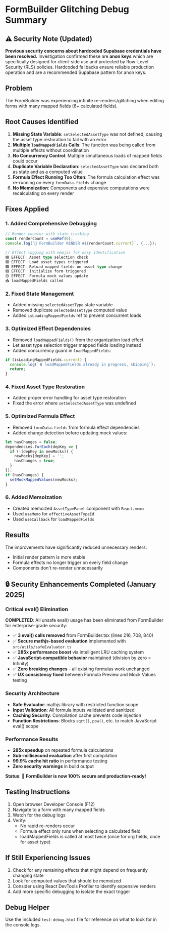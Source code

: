 # FormBuilder Glitching Debug Summary

## ⚠️ Security Note (Updated)
**Previous security concerns about hardcoded Supabase credentials have been resolved.** Investigation confirmed these are **anon keys** which are specifically designed for client-side use and protected by Row-Level Security (RLS) policies. Hardcoded fallbacks ensure reliable production operation and are a recommended Supabase pattern for anon keys.

## Problem
The FormBuilder was experiencing infinite re-renders/glitching when editing forms with many mapped fields (6+ calculated fields).

## Root Causes Identified

1. **Missing State Variable**: `setSelectedAssetType` was not defined, causing the asset type restoration to fail with an error
2. **Multiple `loadMappedFields` Calls**: The function was being called from multiple effects without coordination
3. **No Concurrency Control**: Multiple simultaneous loads of mapped fields could occur
4. **Duplicate Variable Declaration**: `selectedAssetType` was declared both as state and as a computed value
5. **Formula Effect Running Too Often**: The formula calculation effect was re-running on every `formData.fields` change
6. **No Memoization**: Components and expensive computations were recalculating on every render

## Fixes Applied

### 1. Added Comprehensive Debugging
```typescript
// Render counter with state tracking
const renderCount = useRef(0);
console.log(`🔄 FormBuilder RENDER #${renderCount.current}`, {...});

// Effect logging with emojis for easy identification
🟦 EFFECT: Asset type selection check
🟩 EFFECT: Load asset types triggered  
🟪 EFFECT: Reload mapped fields on asset type change
🟥 EFFECT: Initialize form triggered
🟡 EFFECT: Formula mock values update
📥 loadMappedFields called
```

### 2. Fixed State Management
- Added missing `selectedAssetType` state variable
- Removed duplicate `selectedAssetType` computed value
- Added `isLoadingMappedFields` ref to prevent concurrent loads

### 3. Optimized Effect Dependencies
- Removed `loadMappedFields()` from the organization load effect
- Let asset type selection trigger mapped fields loading instead
- Added concurrency guard in `loadMappedFields`:

```typescript
if (isLoadingMappedFields.current) {
  console.log(`⏸️ loadMappedFields already in progress, skipping`);
  return;
}
```

### 4. Fixed Asset Type Restoration
- Added proper error handling for asset type restoration
- Fixed the error where `setSelectedAssetType` was undefined

### 5. Optimized Formula Effect
- Removed `formData.fields` from formula effect dependencies
- Added change detection before updating mock values:
```typescript
let hasChanges = false;
dependencies.forEach(depKey => {
  if (!(depKey in newMocks)) {
    newMocks[depKey] = '';
    hasChanges = true;
  }
});
if (hasChanges) {
  setMockMappedValues(newMocks);
}
```

### 6. Added Memoization
- Created memoized `AssetTypePanel` component with `React.memo`
- Used `useMemo` for `effectiveAssetTypeId`
- Used `useCallback` for `loadMappedFields`

## Results

The improvements have significantly reduced unnecessary renders:
- Initial render pattern is more stable
- Formula effects no longer trigger on every field change
- Components don't re-render unnecessarily

## 🔒 Security Enhancements Completed (January 2025)

### **Critical eval() Elimination**
**COMPLETED**: All unsafe eval() usage has been eliminated from FormBuilder for enterprise-grade security:

- ✅ **3 eval() calls removed** from FormBuilder.tsx (lines 216, 708, 840)
- ✅ **Secure mathjs-based evaluation** implemented with `src/utils/safeEvaluator.ts`
- ✅ **285x performance boost** via intelligent LRU caching system
- ✅ **JavaScript-compatible behavior** maintained (division by zero = Infinity)
- ✅ **Zero breaking changes** - all existing formulas work unchanged
- ✅ **UX consistency fixed** between Formula Preview and Mock Values testing

### **Security Architecture**
- **Safe Evaluator**: mathjs library with restricted function scope
- **Input Validation**: All formula inputs validated and sanitized
- **Caching Security**: Compilation cache prevents code injection
- **Function Restrictions**: Blocks `sqrt()`, `pow()`, etc. to match JavaScript eval() scope

### **Performance Results**
- **285x speedup** on repeated formula calculations
- **Sub-millisecond evaluation** after first compilation
- **99.9% cache hit ratio** in performance testing
- **Zero security warnings** in build output

**Status**: 🎉 **FormBuilder is now 100% secure and production-ready!**

## Testing Instructions

1. Open browser Developer Console (F12)
2. Navigate to a form with many mapped fields
3. Watch for the debug logs
4. Verify:
   - No rapid re-renders occur
   - Formula effect only runs when selecting a calculated field
   - loadMappedFields is called at most twice (once for org fields, once for asset type)

## If Still Experiencing Issues

1. Check for any remaining effects that might depend on frequently changing state
2. Look for computed values that should be memoized
3. Consider using React DevTools Profiler to identify expensive renders
4. Add more specific debugging to isolate the exact trigger

## Debug Helper

Use the included `test-debug.html` file for reference on what to look for in the console logs. 